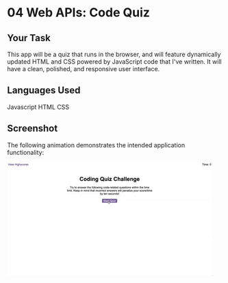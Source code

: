 # 04 Web APIs: Code Quiz

## Your Task

 This app will be a quiz that runs in the browser, and will feature dynamically updated HTML and CSS powered by JavaScript code that I've written. It will have a clean, polished, and responsive user interface. 


## Languages Used

Javascript
HTML
CSS


## Screenshot

The following animation demonstrates the intended application functionality:

![code quiz](./Assets/04-web-apis-homework-demo.gif)

